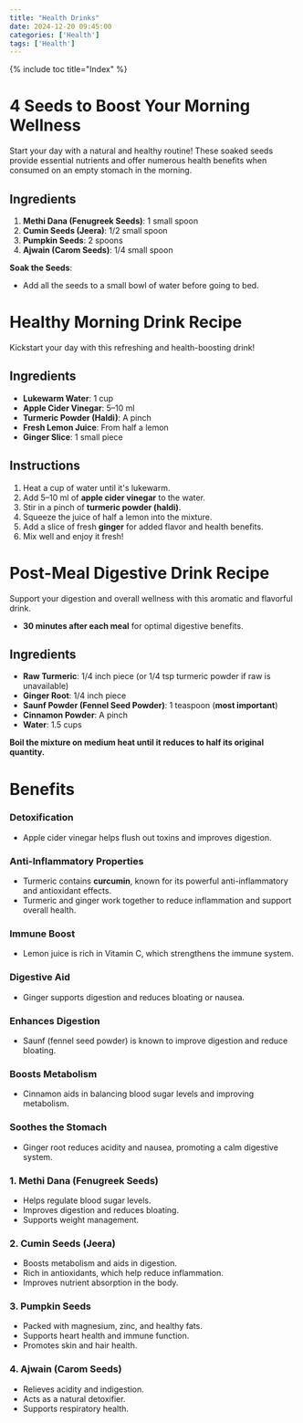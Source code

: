 ```yaml
---
title: "Health Drinks"
date: 2024-12-20 09:45:00
categories: ['Health']
tags: ['Health']
---
```

{% include toc title="Index" %}

# **4 Seeds to Boost Your Morning Wellness**

Start your day with a natural and healthy routine! 
These soaked seeds provide essential nutrients and offer numerous health benefits
when consumed on an empty stomach in the morning.

## **Ingredients**
1. **Methi Dana (Fenugreek Seeds)**: 1 small spoon
2. **Cumin Seeds (Jeera)**: 1/2 small spoon
3. **Pumpkin Seeds**: 2 spoons
4. **Ajwain (Carom Seeds)**: 1/4 small spoon

**Soak the Seeds**:
- Add all the seeds to a small bowl of water before going to bed.

# **Healthy Morning Drink Recipe**
Kickstart your day with this refreshing and health-boosting drink!

## **Ingredients**
- **Lukewarm Water**: 1 cup
- **Apple Cider Vinegar**: 5–10 ml
- **Turmeric Powder (Haldi)**: A pinch
- **Fresh Lemon Juice**: From half a lemon
- **Ginger Slice**: 1 small piece

## **Instructions**
1. Heat a cup of water until it's lukewarm.
2. Add 5–10 ml of **apple cider vinegar** to the water.
3. Stir in a pinch of **turmeric powder (haldi)**.
4. Squeeze the juice of half a lemon into the mixture.
5. Add a slice of fresh **ginger** for added flavor and health benefits.
6. Mix well and enjoy it fresh!

# **Post-Meal Digestive Drink Recipe**
Support your digestion and overall wellness with this aromatic and flavorful drink.
- **30 minutes after each meal** for optimal digestive benefits.

## **Ingredients**
- **Raw Turmeric**: 1/4 inch piece (or 1/4 tsp turmeric powder if raw is unavailable)
- **Ginger Root**: 1/4 inch piece
- **Saunf Powder (Fennel Seed Powder)**: 1 teaspoon (**most important**)
- **Cinnamon Powder**: A pinch
- **Water**: 1.5 cups

**Boil the mixture on medium heat until it reduces to half its original quantity.**


# **Benefits**
###  **Detoxification**
- Apple cider vinegar helps flush out toxins and improves digestion.

###  **Anti-Inflammatory Properties**
- Turmeric contains **curcumin**, known for its powerful anti-inflammatory and antioxidant effects.
- Turmeric and ginger work together to reduce inflammation and support overall health.

### **Immune Boost**
- Lemon juice is rich in Vitamin C, which strengthens the immune system.

### **Digestive Aid**
- Ginger supports digestion and reduces bloating or nausea.

### **Enhances Digestion**
- Saunf (fennel seed powder) is known to improve digestion and reduce bloating.

### **Boosts Metabolism**
- Cinnamon aids in balancing blood sugar levels and improving metabolism.

### **Soothes the Stomach**
- Ginger root reduces acidity and nausea, promoting a calm digestive system.

### 1. **Methi Dana (Fenugreek Seeds)**
- Helps regulate blood sugar levels.
- Improves digestion and reduces bloating.
- Supports weight management.

### 2. **Cumin Seeds (Jeera)**
- Boosts metabolism and aids in digestion.
- Rich in antioxidants, which help reduce inflammation.
- Improves nutrient absorption in the body.

### 3. **Pumpkin Seeds**
- Packed with magnesium, zinc, and healthy fats.
- Supports heart health and immune function.
- Promotes skin and hair health.

### 4. **Ajwain (Carom Seeds)**
- Relieves acidity and indigestion.
- Acts as a natural detoxifier.
- Supports respiratory health.  